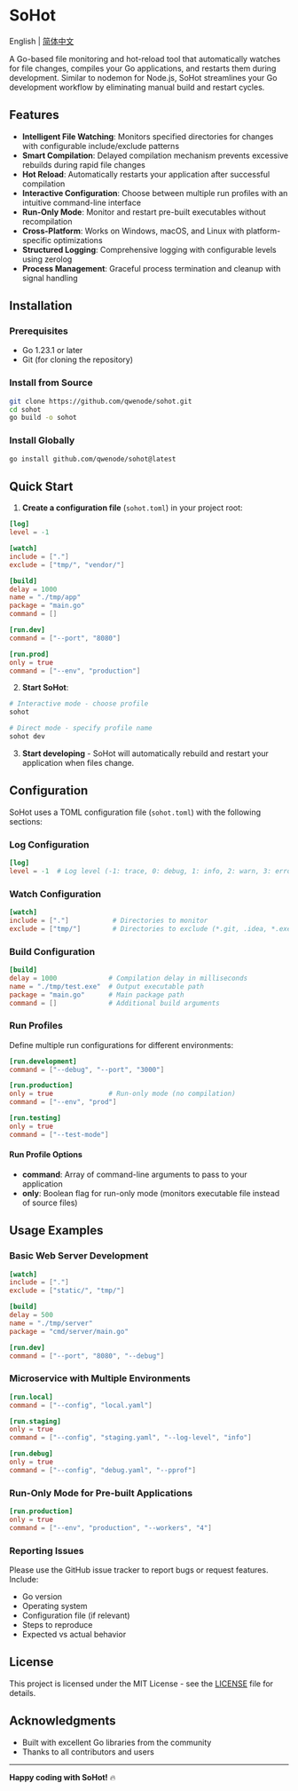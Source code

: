 # SoHot 

English | [简体中文](README_CN.md)

A Go-based file monitoring and hot-reload tool that automatically watches for file changes, compiles your Go applications, and restarts them during development. Similar to nodemon for Node.js, SoHot streamlines your Go development workflow by eliminating manual build and restart cycles.

## Features

- **Intelligent File Watching**: Monitors specified directories for changes with configurable include/exclude patterns
- **Smart Compilation**: Delayed compilation mechanism prevents excessive rebuilds during rapid file changes
- **Hot Reload**: Automatically restarts your application after successful compilation
- **Interactive Configuration**: Choose between multiple run profiles with an intuitive command-line interface
- **Run-Only Mode**: Monitor and restart pre-built executables without recompilation
- **Cross-Platform**: Works on Windows, macOS, and Linux with platform-specific optimizations
- **Structured Logging**: Comprehensive logging with configurable levels using zerolog
- **Process Management**: Graceful process termination and cleanup with signal handling

## Installation

### Prerequisites

- Go 1.23.1 or later
- Git (for cloning the repository)

### Install from Source

```bash
git clone https://github.com/qwenode/sohot.git
cd sohot
go build -o sohot
```

### Install Globally

```bash
go install github.com/qwenode/sohot@latest
```

## Quick Start

1. **Create a configuration file** (`sohot.toml`) in your project root:

```toml
[log]
level = -1

[watch]
include = ["."]
exclude = ["tmp/", "vendor/"]

[build]
delay = 1000
name = "./tmp/app"
package = "main.go"
command = []

[run.dev]
command = ["--port", "8080"]

[run.prod]
only = true
command = ["--env", "production"]
```

2. **Start SoHot**:

```bash
# Interactive mode - choose profile
sohot

# Direct mode - specify profile name
sohot dev
```

3. **Start developing** - SoHot will automatically rebuild and restart your application when files change.

## Configuration

SoHot uses a TOML configuration file (`sohot.toml`) with the following sections:

### Log Configuration

```toml
[log]
level = -1  # Log level (-1: trace, 0: debug, 1: info, 2: warn, 3: error, 4: fatal)
```

### Watch Configuration

```toml
[watch]
include = ["."]           # Directories to monitor
exclude = ["tmp/"]        # Directories to exclude (*.git, .idea, *.exe automatically excluded)
```

### Build Configuration

```toml
[build]
delay = 1000             # Compilation delay in milliseconds
name = "./tmp/test.exe"  # Output executable path
package = "main.go"      # Main package path
command = []             # Additional build arguments
```

### Run Profiles

Define multiple run configurations for different environments:

```toml
[run.development]
command = ["--debug", "--port", "3000"]

[run.production]
only = true              # Run-only mode (no compilation)
command = ["--env", "prod"]

[run.testing]
only = true
command = ["--test-mode"]
```

#### Run Profile Options

- **command**: Array of command-line arguments to pass to your application
- **only**: Boolean flag for run-only mode (monitors executable file instead of source files)


## Usage Examples

### Basic Web Server Development

```toml
[watch]
include = ["."]
exclude = ["static/", "tmp/"]

[build]
delay = 500
name = "./tmp/server"
package = "cmd/server/main.go"

[run.dev]
command = ["--port", "8080", "--debug"]
```

### Microservice with Multiple Environments

```toml
[run.local]
command = ["--config", "local.yaml"]

[run.staging]
only = true
command = ["--config", "staging.yaml", "--log-level", "info"]

[run.debug]
only = true
command = ["--config", "debug.yaml", "--pprof"]
```

### Run-Only Mode for Pre-built Applications

```toml
[run.production]
only = true
command = ["--env", "production", "--workers", "4"]
```

### Reporting Issues

Please use the GitHub issue tracker to report bugs or request features. Include:

- Go version
- Operating system
- Configuration file (if relevant)
- Steps to reproduce
- Expected vs actual behavior

## License

This project is licensed under the MIT License - see the [LICENSE](LICENSE) file for details.

## Acknowledgments

- Built with excellent Go libraries from the community
- Thanks to all contributors and users

---

**Happy coding with SoHot!** 🔥